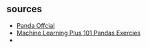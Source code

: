 ## sources

- [Panda Offcial](http://pandas.pydata.org/pandas-docs/stable/)
- [Machine Learning Plus 101 Pandas Exercies](https://www.machinelearningplus.com/python/101-pandas-exercises-python/)
- 


